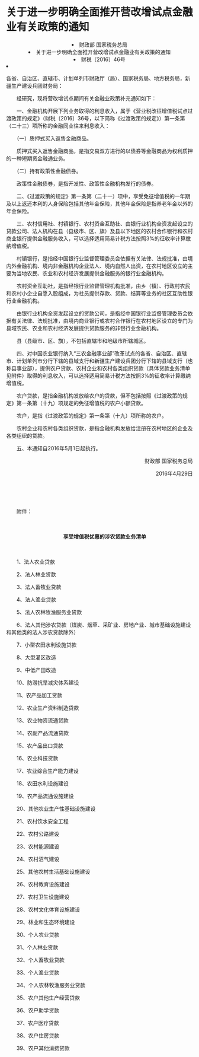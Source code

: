 # 关于进一步明确全面推开营改增试点金融业有关政策的通知

<li class="sv_blue24" style="text-align:center">财政部  国家税务总局</li>
    <li class="sv_texth1_red" style="text-align:center">关于进一步明确全面推开营改增试点金融业有关政策的通知 </li>
        <li class="sv_black14_30" style="text-align:center">财税〔2016〕46号</li>
   <li class="sv_texth3" id="tax_content">           <p>各省、自治区、直辖市、计划单列市财政厅（局）、国家税务局、地方税务局，新疆生产建设兵团财务局：</p><p>　　经研究，现将营改增试点期间有关金融业政策补充通知如下：</p><p>　　一、金融机构开展下列业务取得的利息收入，属于《营业税改征增值税试点过渡政策的规定》（财税〔2016〕36号，以下简称《过渡政策的规定》）第一条第（二十三）项所称的金融同业往来利息收入：</p><p>　　（一）质押式买入返售金融商品。</p><p>　　质押式买入返售金融商品，是指交易双方进行的以债券等金融商品为权利质押的一种短期资金融通业务。</p><p>　　（二）持有政策性金融债券。</p><p>　　政策性金融债券，是指开发性、政策性金融机构发行的债券。</p><p>　　二、《过渡政策的规定》第一条第（二十一）项中，享受免征增值税的一年期及以上返还本利的人身保险包括其他年金保险，其他年金保险是指养老年金以外的年金保险。</p><p>　　三、农村信用社、村镇银行、农村资金互助社、由银行业机构全资发起设立的贷款公司、法人机构在县（县级市、区、旗）及县以下地区的农村合作银行和农村商业银行提供金融服务收入，可以选择适用简易计税方法按照3%的征收率计算缴纳增值税。</p><p>　　村镇银行，是指经中国银行业监督管理委员会依据有关法律、法规批准，由境内外金融机构、境内非金融机构企业法人、境内自然人出资，在农村地区设立的主要为当地农民、农业和农村经济发展提供金融服务的银行业金融机构。</p><p>　　农村资金互助社，是指经银行业监督管理机构批准，由乡（镇）、行政村农民和农村小企业自愿入股组成，为社员提供存款、贷款、结算等业务的社区互助性银行业金融机构。</p><p>　　由银行业机构全资发起设立的贷款公司，是指经中国银行业监督管理委员会依据有关法律、法规批准，由境内商业银行或农村合作银行在农村地区设立的专门为县域农民、农业和农村经济发展提供贷款服务的非银行业金融机构。</p><p>　　县（县级市、区、旗），不包括直辖市和地级市所辖城区。</p><p>　　四、对中国农业银行纳入“三农金融事业部”改革试点的各省、自治区、直辖市、计划单列市分行下辖的县域支行和新疆生产建设兵团分行下辖的县域支行（也称县事业部），提供农户贷款、农村企业和农村各类组织贷款（具体贷款业务清单见附件）取得的利息收入，可以选择适用简易计税方法按照3%的征收率计算缴纳增值税。</p><p>　　农户贷款，是指金融机构发放给农户的贷款，但不包括按照《过渡政策的规定》第一条第（十九）项规定的免征增值税的农户小额贷款。</p><p>　　农户，是指《过渡政策的规定》第一条第（十九）项所称的农户。</p><p>　　农村企业和农村各类组织贷款，是指金融机构发放给注册在农村地区的企业及各类组织的贷款。</p><p>　　五、本通知自2016年5月1日起执行。</p><p> </p><p style="text-align: right">财政部 国家税务总局</p><p style="text-align: right">2016年4月29日</p><p>　　 </p><p>　　 </p><p>　　附件：</p><p>　　 </p><p style="text-align: center">　　<strong>享受增值税优惠的涉农贷款业务清单</strong></p><p>　　 </p><p>　　1、法人农业贷款</p><p>　　2、法人林业贷款</p><p>　　3、法人畜牧业贷款</p><p>　　4、法人渔业贷款</p><p>　　5、法人农林牧渔服务业贷款</p><p>　　6、法人其他涉农贷款（煤炭、烟草、采矿业、房地产业、城市基础设施建设和其他类的法人涉农贷款除外）</p><p>　　7、小型农田水利设施贷款</p><p>　　8、大型灌区改造</p><p>　　9、中低产田改造</p><p>　　10、防涝抗旱减灾体系建设</p><p>　　11、农产品加工贷款</p><p>　　12、农业生产资料制造贷款</p><p>　　13、农业物资流通贷款</p><p>　　14、农副产品流通贷款</p><p>　　15、农产品出口贷款</p><p>　　16、农业科技贷款</p><p>　　17、农业综合生产能力建设</p><p>　　18、农田水利设施建设</p><p>　　19、农产品流通设施建设</p><p>　　20、其他农业生产性基础设施建设</p><p>　　21、农村饮水安全工程</p><p>　　22、农村公路建设</p><p>　　23、农村能源建设</p><p>　　24、农村沼气建设</p><p>　　25、其他农村生活基础设施建设</p><p>　　26、农村教育设施建设</p><p>　　27、农村卫生设施建设</p><p>　　28、农村文化体育设施建设</p><p>　　29、林业和生态环境建设</p><p>　　30、个人农业贷款</p><p>　　31、个人林业贷款</p><p>　　32、个人畜牧业贷款</p><p>　　33、个人渔业贷款</p><p>　　34、个人农林牧渔服务业贷款</p><p>　　35、农户其他生产经营贷款</p><p>　　36、农户助学贷款</p><p>　　37、农户医疗贷款</p><p>　　38、农户住房贷款</p><p>　　39、农户其他消费贷款<br><br> </p>